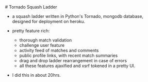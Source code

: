# Tornado Squash Ladder

- a squash ladder written in Python's Tornado, mongodb database, designed for deployment on heroku.
- pretty feature rich:
	- thorough match validation
	- challenge user feature
	- activity feed of matches and comments
	- public profile links, with recent match summaries
	- drag and drop ladder rearrangement in case of errors
	- all these features ajaxified and xsrf tokened in a pretty UI.
	
- I did this in about 20hrs.